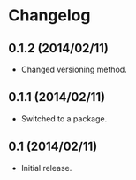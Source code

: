 Changelog
=========

0.1.2 (2014/02/11)
------------------

 - Changed versioning method.

0.1.1 (2014/02/11)
------------------

 - Switched to a package.

0.1 (2014/02/11)
----------------

 - Initial release.
